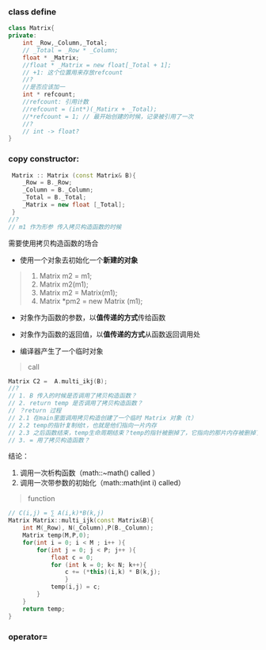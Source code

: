 ###  class define

``` c++
class Matrix{
private:
    int _Row,_Column,_Total;
    // _Total = _Row * _Column;
    float * _Matrix;
    //float * _Matrix = new float[_Total + 1];
    // +1: 这个位置用来存放refcount
    //? 
    //是否应该加一
    int * refcount;
    //refcount: 引用计数
    //refcount = (int*)(_Matirx + _Total);
    //*refcount = 1; // 最开始创建的时候，记录被引用了一次
    //?
    // int -> float?
}
```





### copy constructor: 

``` c++
 Matrix :: Matrix (const Matrix& B){
    _Row = B._Row;
    _Column = B._Column;
    _Total = B._Total;
    _Matrix = new float [_Total];
 }
//?
// m1 作为形参 传入拷贝构造函数的时候


```

需要使用拷贝构造函数的场合

-  使用一个对象去初始化一个**新建的对象**

> 1. Matrix m2 = m1;
> 2. Matrix m2(m1);
> 3. Matrix m2 =  Matrix(m1);
> 4. Matrix *pm2 = new Matrix (m1);

-  对象作为函数的参数，以**值传递的方式**传给函数

-  对象作为函数的返回值，以**值传递的方式**从函数返回调用处
- 编译器产生了一个临时对象

> call

``` C++
Matrix C2 =  A.multi_ikj(B);
//?
// 1. B 传入的时候是否调用了拷贝构造函数？
// 2. return temp 是否调用了拷贝构造函数？
// ？return 过程
// 2.1 在main里面调用拷贝构造创建了一个临时 Matrix 对象（t）
// 2.2 temp的指针复制给t，也就是他们指向一片内存
// 2.3 之后函数结束，temp生命周期结束？temp的指针被删掉了，它指向的那片内存被删掉了吗？
// 3. = 用了拷贝构造函数？

```

结论： 

1. 调用一次析构函数（math::~math() called ）
2. 调用一次带参数的初始化（math::math(int i) called）



> function 

``` c++
// C(i,j) = ∑ A(i,k)*B(k,j)
Matrix Matrix::multi_ijk(const Matrix&B){
    int M(_Row), N(_Column),P(B._Column);
    Matrix temp(M,P,0);
    for(int i = 0; i < M ; i++ ){
        for(int j = 0; j < P; j++ ){
            float c = 0; 
            for (int k = 0; k< N; k++){
                c += (*this)(i,k) * B(k,j);                
                }
            temp(i,j) = c;
        }
    }
    return temp;  
}
```







### operator= 
